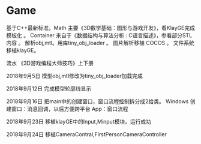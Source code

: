 # Game
基于C++最新标准。Math 主要《3D数学基础：图形与游戏开发》，看KlayGE完成模板化  。
Container 来自于《数据结构与算法分析 : C语言描述》，参看部分STL内容  。
解析obj,mtl。用库tiny_obj_loader 。
图片解析移植 COCOS 。
文件系统移植klayGE。

流水
《3D游戏编程大师技巧》上下册

2018年9月5日
模型obj,mtl修改为tiny_obj_loader加载完成

2018年9月12日
完成模型轮廓线显示

2018年9月16日
把main中的创建窗口，窗口流程控制拆分成2给类。
Windows
创建窗口：消息回调，以后方便跨平台
App：窗口流程

2018年9月23日
移植klayGE中的Input,Minput模块。运行成功

2018年9月24日
移植CameraContral,FirstPersonCameraController
